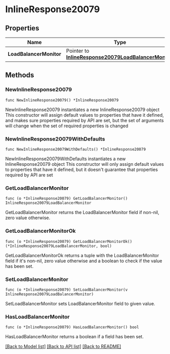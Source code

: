 # InlineResponse20079

## Properties

Name | Type | Description | Notes
------------ | ------------- | ------------- | -------------
**LoadBalancerMonitor** | Pointer to [**InlineResponse20079LoadBalancerMonitor**](inline_response_200_79_loadBalancerMonitor.md) |  | [optional] 

## Methods

### NewInlineResponse20079

`func NewInlineResponse20079() *InlineResponse20079`

NewInlineResponse20079 instantiates a new InlineResponse20079 object
This constructor will assign default values to properties that have it defined,
and makes sure properties required by API are set, but the set of arguments
will change when the set of required properties is changed

### NewInlineResponse20079WithDefaults

`func NewInlineResponse20079WithDefaults() *InlineResponse20079`

NewInlineResponse20079WithDefaults instantiates a new InlineResponse20079 object
This constructor will only assign default values to properties that have it defined,
but it doesn't guarantee that properties required by API are set

### GetLoadBalancerMonitor

`func (o *InlineResponse20079) GetLoadBalancerMonitor() InlineResponse20079LoadBalancerMonitor`

GetLoadBalancerMonitor returns the LoadBalancerMonitor field if non-nil, zero value otherwise.

### GetLoadBalancerMonitorOk

`func (o *InlineResponse20079) GetLoadBalancerMonitorOk() (*InlineResponse20079LoadBalancerMonitor, bool)`

GetLoadBalancerMonitorOk returns a tuple with the LoadBalancerMonitor field if it's non-nil, zero value otherwise
and a boolean to check if the value has been set.

### SetLoadBalancerMonitor

`func (o *InlineResponse20079) SetLoadBalancerMonitor(v InlineResponse20079LoadBalancerMonitor)`

SetLoadBalancerMonitor sets LoadBalancerMonitor field to given value.

### HasLoadBalancerMonitor

`func (o *InlineResponse20079) HasLoadBalancerMonitor() bool`

HasLoadBalancerMonitor returns a boolean if a field has been set.


[[Back to Model list]](../README.md#documentation-for-models) [[Back to API list]](../README.md#documentation-for-api-endpoints) [[Back to README]](../README.md)


